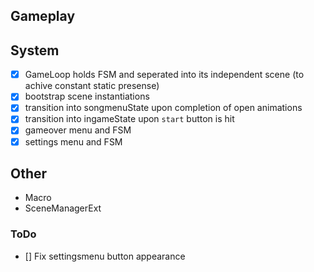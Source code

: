 

## Gameplay


## System
- [x] GameLoop holds FSM and seperated into its independent scene (to achive constant static presense) 
- [x] bootstrap scene instantiations
- [x] transition into songmenuState upon completion of open animations
- [x] transition into ingameState upon `start` button is hit
- [x] gameover menu and FSM
- [x] settings menu and FSM

## Other
- Macro
- SceneManagerExt



### ToDo
- [] Fix settingsmenu button appearance 
